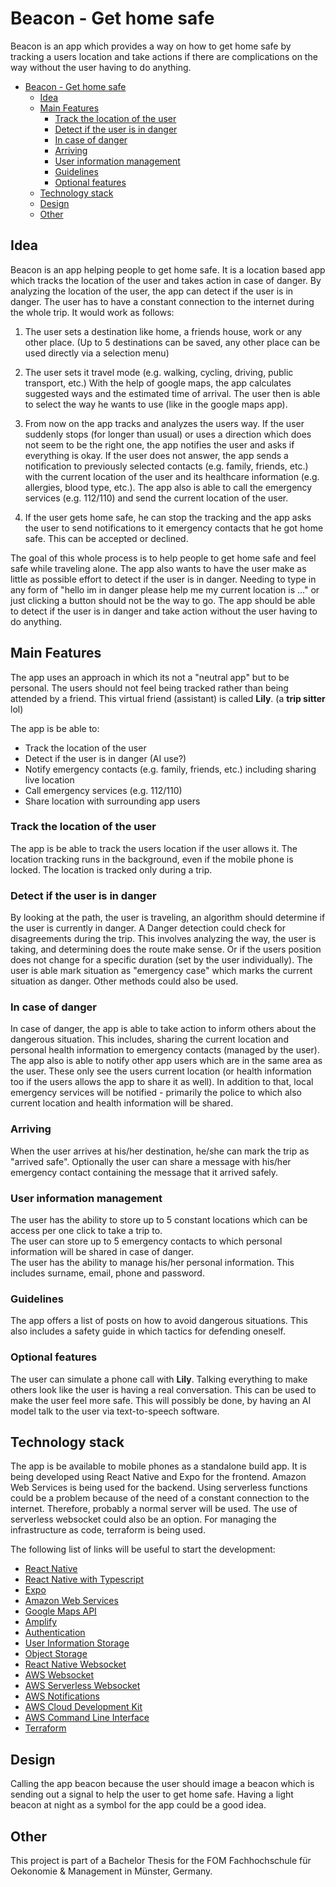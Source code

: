 # Beacon - Get home safe

Beacon is an app which provides a way on how to get home safe by tracking a users location and take actions if there are complications on the way without the user having to do anything.

<!-- TOC -->

- [Beacon - Get home safe](#beacon---get-home-safe)
  - [Idea](#idea)
  - [Main Features](#main-features)
    - [Track the location of the user](#track-the-location-of-the-user)
    - [Detect if the user is in danger](#detect-if-the-user-is-in-danger)
    - [In case of danger](#in-case-of-danger)
    - [Arriving](#arriving)
    - [User information management](#user-information-management)
    - [Guidelines](#guidelines)
    - [Optional features](#optional-features)
  - [Technology stack](#technology-stack)
  - [Design](#design)
  - [Other](#other)

<!-- /TOC -->

## Idea

Beacon is an app helping people to get home safe. It is a location based app which tracks the location of the user and takes action in case of danger.
By analyzing the location of the user, the app can detect if the user is in danger. The user has to have a constant connection to the internet during the whole trip.
It would work as follows:

1. The user sets a destination like home, a friends house, work or any other place. (Up to 5 destinations can be saved, any other place can be used directly via a selection menu)

2. The user sets it travel mode (e.g. walking, cycling, driving, public transport, etc.) With the help of google maps, the app calculates suggested ways and the estimated time of arrival. The user then is able to select the way he wants to use (like in the google maps app).

3. From now on the app tracks and analyzes the users way. If the user suddenly stops (for longer than usual) or uses a direction which does not seem to be the right one, the app notifies the user and asks if everything is okay. If the user does not answer, the app sends a notification to previously selected contacts (e.g. family, friends, etc.) with the current location of the user and its healthcare information (e.g. allergies, blood type, etc.). The app also is able to call the emergency services (e.g. 112/110) and send the current location of the user.

4. If the user gets home safe, he can stop the tracking and the app asks the user to send notifications to it emergency contacts that he got home safe. This can be accepted or declined.

The goal of this whole process is to help people to get home safe and feel safe while traveling alone. The app also wants to have the user make as little as possible effort to detect if the user is in danger. Needing to type in any form of "hello im in danger please help me my current location is ..." or just clicking a button should not be the way to go. The app should be able to detect if the user is in danger and take action without the user having to do anything.

## Main Features

The app uses an approach in which its not a "neutral app" but to be personal. The users should not feel being tracked rather than being attended by a friend. This virtual friend (assistant) is called **Lily**. (a **trip sitter** lol)

The app is be able to:

- Track the location of the user
- Detect if the user is in danger (AI use?)
- Notify emergency contacts (e.g. family, friends, etc.) including sharing live location
- Call emergency services (e.g. 112/110)
- Share location with surrounding app users

### Track the location of the user

The app is be able to track the users location if the user allows it. The location tracking runs in the background, even if the mobile phone is locked. The location is tracked only during a trip.

### Detect if the user is in danger

By looking at the path, the user is traveling, an algorithm should determine if the user is currently in danger. A Danger detection could check for disagreements during the trip. This involves analyzing the way, the user is taking, and determining does the route make sense. Or if the users position does not change for a specific duration (set by the user individually). The user is able mark situation as "emergency case" which marks the current situation as danger. Other methods could also be used.

### In case of danger

In case of danger, the app is able to take action to inform others about the dangerous situation. This includes, sharing the current location and personal health information to emergency contacts (managed by the user). The app also is able to notify other app users which are in the same area as the user. These only see the users current location (or health information too if the users allows the app to share it as well). In addition to that, local emergency services will be notified - primarily the police to which also current location and health information will be shared.

### Arriving

When the user arrives at his/her destination, he/she can mark the trip as "arrived safe". Optionally the user can share a message with his/her emergency contact containing the message that it arrived safely.

### User information management

The user has the ability to store up to 5 constant locations which can be access per one click to take a trip to.<br>
The user can store up to 5 emergency contacts to which personal information will be shared in case of danger.<br>
The user has the ability to manage his/her personal information. This includes surname, email, phone and password. <br>

### Guidelines

The app offers a list of posts on how to avoid dangerous situations. This also includes a safety guide in which tactics for defending oneself.

### Optional features

The user can simulate a phone call with **Lily**. Talking everything to make others look like the user is having a real conversation. This can be used to make the user feel more safe. This will possibly be done, by having an AI model talk to the user via text-to-speech software.

## Technology stack

The app is be available to mobile phones as a standalone build app. It is being developed using React Native and Expo for the frontend.
Amazon Web Services is being used for the backend. Using serverless functions could be a problem because of the need of a constant connection to the internet. Therefore, probably a normal server will be used. The use of serverless websocket could also be an option.
For managing the infrastructure as code, terraform is being used.

The following list of links will be useful to start the development:

- [React Native](https://reactnative.dev)
- [React Native with Typescript](https://reactnative.dev/docs/typescript)
- [Expo](https://expo.io)
- [Amazon Web Services](https://aws.amazon.com)
- [Google Maps API](https://developers.google.com/maps/documentation)
- [Amplify](https://aws.amazon.com/amplify)
- [Authentication](https://docs.amplify.aws/ui/auth/authenticator/q/framework/react-native/)
- [User Information Storage](https://aws.amazon.com/blogs/mobile/build-a-user-settings-store-with-aws-appsync/)
- [Object Storage](https://aws.amazon.com/s3/)
- [React Native Websocket](https://blog.logrocket.com/how-to-implement-websockets-in-react-native/)
- [AWS Websocket](https://docs.aws.amazon.com/apigateway/latest/developerguide/apigateway-websocket-api.html)
- [AWS Serverless Websocket](https://aws.amazon.com/blogs/compute/building-serverless-multi-region-websocket-apis/)
- [AWS Notifications](https://docs.aws.amazon.com/sns/latest/dg/sns-mobile-phone-number-as-subscriber.html)
- [AWS Cloud Development Kit](https://aws.amazon.com/cdk/)
- [AWS Command Line Interface](https://aws.amazon.com/cli/)
- [Terraform](https://www.terraform.io)

## Design

Calling the app beacon because the user should image a beacon which is sending out a signal to help the user to get home safe. Having a light beacon at night as a symbol for the app could be a good idea.

## Other

This project is part of a Bachelor Thesis for the FOM Fachhochschule für Oekonomie & Management in Münster, Germany.
